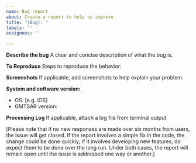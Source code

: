 ```yaml
---
name: Bug report
about: Create a report to help us improve
title: "[Bug]: "
labels: ''
assignees: ''

---
```


**Describe the bug**
A clear and concise description of what the bug is.

**To Reproduce**
Steps to reproduce the behavior:

**Screenshots**
If applicable, add screenshots to help explain your problem.

**System and software version:**
 - OS: [e.g. iOS]
 - GMTSAR version:

**Processing Log**
If applicable, attach a log file from terminal output

[Please note that if no new responses are made over six months from users, the issue will get closed. If the report involves a simple fix in the code, the change could be done quickly; if it involves developing new features, do expect them to be done over the long run. Under both cases, the report will remain open until the issue is addressed one way or another.]
